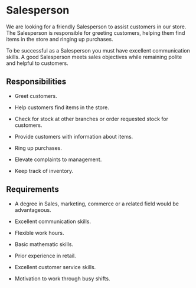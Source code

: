 # Salesperson

We are looking for a friendly Salesperson to assist customers in our store. The Salesperson is responsible for greeting customers, helping them find items in the store and ringing up purchases.

To be successful as a Salesperson you must have excellent communication skills. A good Salesperson meets sales objectives while remaining polite and helpful to customers.

## Responsibilities

* Greet customers.

* Help customers find items in the store.

* Check for stock at other branches or order requested stock for customers.

* Provide customers with information about items.

* Ring up purchases.

* Elevate complaints to management.

* Keep track of inventory.

## Requirements

* A degree in Sales, marketing, commerce or a related field would be advantageous.

* Excellent communication skills.

* Flexible work hours.

* Basic mathematic skills.

* Prior experience in retail.

* Excellent customer service skills.

* Motivation to work through busy shifts.

